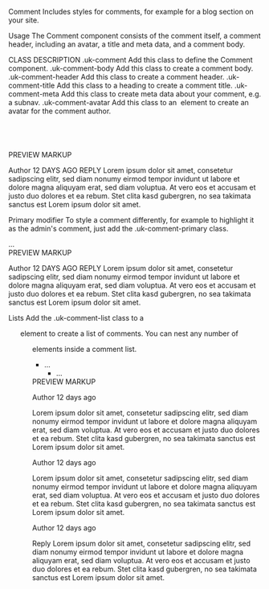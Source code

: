 


Comment
Includes styles for comments, for example for a blog section on your site.

Usage
The Comment component consists of the comment itself, a comment header, including an avatar, a title and meta data, and a comment body.

CLASS	DESCRIPTION
.uk-comment	Add this class to define the Comment component.
.uk-comment-body	Add this class to create a comment body.
.uk-comment-header	Add this class to create a comment header.
.uk-comment-title	Add this class to a heading to create a comment title.
.uk-comment-meta	Add this class to create meta data about your comment, e.g. a subnav.
.uk-comment-avatar	Add this class to an <img> element to create an avatar for the comment author.
<article class="uk-comment">
    <header class="uk-comment-header">
        <img class="uk-comment-avatar" src="" alt="">
        <h4 class="uk-comment-title"></h4>
        <ul class="uk-comment-meta uk-subnav"></ul>
    </header>
    <div class="uk-comment-body"></div>
</article>
PREVIEW
MARKUP

Author
12 DAYS AGO
REPLY
Lorem ipsum dolor sit amet, consetetur sadipscing elitr, sed diam nonumy eirmod tempor invidunt ut labore et dolore magna aliquyam erat, sed diam voluptua. At vero eos et accusam et justo duo dolores et ea rebum. Stet clita kasd gubergren, no sea takimata sanctus est Lorem ipsum dolor sit amet.

Primary modifier
To style a comment differently, for example to highlight it as the admin's comment, just add the .uk-comment-primary class.

<article class="uk-comment uk-comment-primary">...</article>
PREVIEW
MARKUP

Author
12 DAYS AGO
REPLY
Lorem ipsum dolor sit amet, consetetur sadipscing elitr, sed diam nonumy eirmod tempor invidunt ut labore et dolore magna aliquyam erat, sed diam voluptua. At vero eos et accusam et justo duo dolores et ea rebum. Stet clita kasd gubergren, no sea takimata sanctus est Lorem ipsum dolor sit amet.

Lists
Add the .uk-comment-list class to a <ul> element to create a list of comments. You can nest any number of <ul> elements inside a comment list.

<ul class="uk-comment-list">
    <li>
        <article class="uk-comment">...</article>
        <ul>
            <li>
                <article class="uk-comment">...</article>
            </li>
        </ul>
    </li>
</ul>
PREVIEW
MARKUP

Author
12 days ago

Lorem ipsum dolor sit amet, consetetur sadipscing elitr, sed diam nonumy eirmod tempor invidunt ut labore et dolore magna aliquyam erat, sed diam voluptua. At vero eos et accusam et justo duo dolores et ea rebum. Stet clita kasd gubergren, no sea takimata sanctus est Lorem ipsum dolor sit amet.


Author
12 days ago

Lorem ipsum dolor sit amet, consetetur sadipscing elitr, sed diam nonumy eirmod tempor invidunt ut labore et dolore magna aliquyam erat, sed diam voluptua. At vero eos et accusam et justo duo dolores et ea rebum. Stet clita kasd gubergren, no sea takimata sanctus est Lorem ipsum dolor sit amet.


Author
12 days ago

Reply
Lorem ipsum dolor sit amet, consetetur sadipscing elitr, sed diam nonumy eirmod tempor invidunt ut labore et dolore magna aliquyam erat, sed diam voluptua. At vero eos et accusam et justo duo dolores et ea rebum. Stet clita kasd gubergren, no sea takimata sanctus est Lorem ipsum dolor sit amet.

